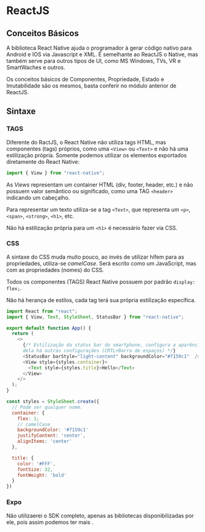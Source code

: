# ReactJS

## Conceitos Básicos

A biblioteca React Native ajuda o programador à gerar código nativo para Android e IOS via Javascript e XML. É semelhante ao ReactJS o Native, mas também serve para outros tipos de UI, como MS Windows, TVs, VR e SmartWaches e outros.

Os conceitos básicos de Componentes, Propriedade, Estado e Imutabilidade são os mesmos, basta conferir no módulo anterior de ReactJS.

## Sintaxe

### TAGS

Diferente do RactJS, o React Native não utiliza tags HTML, mas componentes (tags) próprios, como uma `<View>` ou `<Text>` e não há uma estilização própria. Somente podemos utilizar os elementos exportados diretamente do React Native:

```js
import { View } from "react-native";
```

As _Views_ representam um container HTML (div, footer, header, etc.) e não possuem valor semântico ou significado, como uma TAG `<header>` indicando um cabeçalho.

Para representar um texto utiliza-se a tag `<Text>`, que representa um `<p>`, `<span>`, `<strong>`, `<h1>`, etc.

Não há estilização própria para um `<h1>` é necessário fazer via CSS.

### CSS

A sintaxe do CSS muda muito pouco, ao invés de utilizar hífem para as propriedades, utiliza-se _camelCase_. Será escrito como um JavaScript, mas com as propriedades (nomes) do CSS.

Todos os componentes (TAGS) React Native possuem por padrão `display: flex;`.

Não há herança de estilos, cada tag terá sua própria estilização específica.

```js
import React from "react";
import { View, Text, StyleSheet, StatusBar } from "react-native";

export default function App() {
  return (
    <>
      {/* Estilização da status bar do smartphone, configura a aparência
      dela há outras configurações (CRTL+Barra de espaços) */}
      <StatusBar barStyle="light-content" backgroundColor="#7159c1"  />
      <View style={styles.container}>
        <Text style={styles.title}>Hello</Text>
      </View>
    </>
  );
}

const styles = StyleSheet.create({
  // Pode ser qualquer nome.
  container: {
    flex: 1;
    // camelCase
    backgroundColor: '#7159c1'
    justifyContent: 'center',
    alignItems: 'center'
  },

  title: {
    color: '#FFF',
    fontSize: 32,
    fontWeight: 'bold'
  }
})
```

### Expo

Não utilizaerei o SDK completo, apenas as bibliotecas disponibilizadas por ele, pois assim podemos ter mais .
